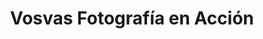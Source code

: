 ---
title: "Vosvas Fotografía en Acción"
url: /cinco-saltos/vosvas-fotografia-en-accion/
shop: foto
---